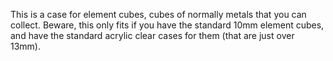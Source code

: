 This is a case for element cubes, cubes of normally metals that you can collect. Beware, this only fits if you have the standard 10mm element cubes, and have the standard acrylic clear cases for them (that are just over 13mm).
